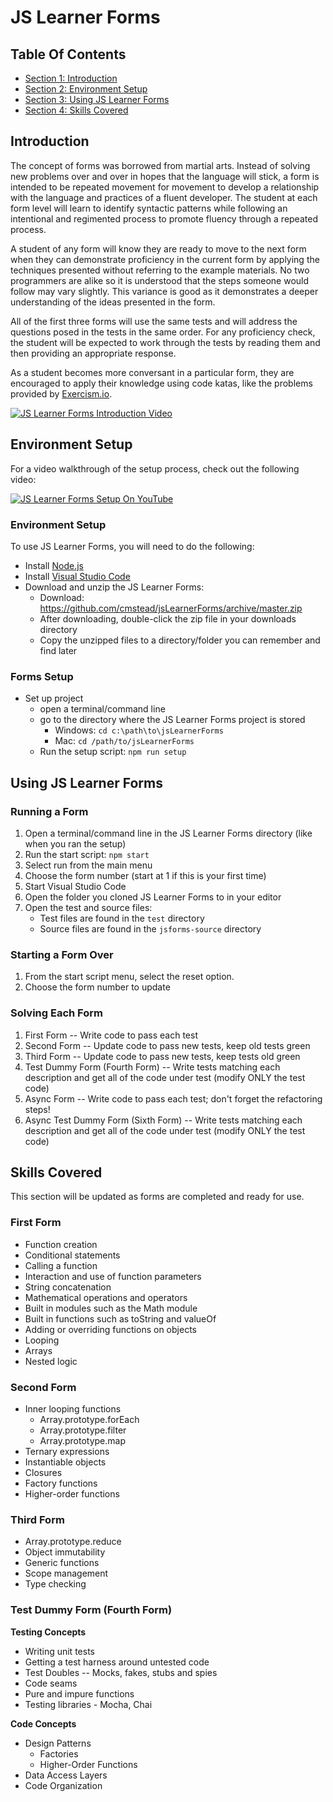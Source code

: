 
<!-- GENERATED DOCUMENT! DO NOT EDIT! -->
# JS Learner Forms #


## Table Of Contents ##

- [Section 1: Introduction](#user-content-introduction)
- [Section 2: Environment Setup](#user-content-environment-setup)
- [Section 3: Using JS Learner Forms](#user-content-using-js-learner-forms)
- [Section 4: Skills Covered](#user-content-skills-covered)

## Introduction ##
The concept of forms was borrowed from martial arts. Instead of solving new problems over and over in hopes that the language will stick, a form is intended to be repeated movement for movement to develop a relationship with the language and practices of a fluent developer. The student at each form level will learn to identify syntactic patterns while following an intentional and regimented process to promote fluency through a repeated process.

A student of any form will know they are ready to move to the next form when they can demonstrate proficiency in the current form by applying the techniques presented without referring to the example materials. No two programmers are alike so it is understood that the steps someone would follow may vary slightly. This variance is good as it demonstrates a deeper understanding of the ideas presented in the form.

All of the first three forms will use the same tests and will address the questions posed in the tests in the same order. For any proficiency check, the student will be expected to work through the tests by reading them and then providing an appropriate response.

As a student becomes more conversant in a particular form, they are encouraged to apply their knowledge using code katas, like the problems provided by [Exercism.io](http://exercism.io/).

[![JS Learner Forms Introduction Video](https://img.youtube.com/vi/I-iKs3ahU40/0.jpg)](https://www.youtube.com/watch?v=I-iKs3ahU40)

    

## Environment Setup ##

For a video walkthrough of the setup process, check out the following video:

[![JS Learner Forms Setup On YouTube](https://img.youtube.com/vi/H0YLk-pVdPI/0.jpg)](https://www.youtube.com/watch?v=H0YLk-pVdPI)


### Environment Setup ###

To use JS Learner Forms, you will need to do the following:

- Install [Node.js](https://nodejs.org/)
- Install [Visual Studio Code](https://code.visualstudio.com/)
- Download and unzip the JS Learner Forms:
    - Download: https://github.com/cmstead/jsLearnerForms/archive/master.zip
    - After downloading, double-click the zip file in your downloads directory
    - Copy the unzipped files to a directory/folder you can remember and find later

    

### Forms Setup ###
- Set up project
    - open a terminal/command line
    - go to the directory where the JS Learner Forms project is stored
        - Windows: `cd c:\path\to\jsLearnerForms`
        - Mac: `cd /path/to/jsLearnerForms`
    - Run the setup script: `npm run setup`

    

    

## Using JS Learner Forms ##


### Running a Form ###
1. Open a terminal/command line in the JS Learner Forms directory (like when you ran the setup)
2. Run the start script: `npm start`
3. Select run from the main menu
5. Choose the form number (start at 1 if this is your first time)
6. Start Visual Studio Code
7. Open the folder you cloned JS Learner Forms to in your editor
8. Open the test and source files:
    - Test files are found in the `test` directory
    - Source files are found in the `jsforms-source` directory

    

### Starting a Form Over ###
1. From the start script menu, select the reset option.
2. Choose the form number to update

    

### Solving Each Form ###
1. First Form -- Write code to pass each test
2. Second Form -- Update code to pass new tests, keep old tests green
3. Third Form -- Update code to pass new tests, keep tests old green
4. Test Dummy Form (Fourth Form) -- Write tests matching each description and get all of the code under test (modify ONLY the test code)
5. Async Form -- Write code to pass each test; don't forget the refactoring steps!
6. Async Test Dummy Form (Sixth Form) -- Write tests matching each description and get all of the code under test (modify ONLY the test code)

    

    

## Skills Covered ##
This section will be updated as forms are completed and ready for use.


### First Form ###
- Function creation
- Conditional statements
- Calling a function
- Interaction and use of function parameters
- String concatenation
- Mathematical operations and operators
- Built in modules such as the Math module
- Built in functions such as toString and valueOf
- Adding or overriding functions on objects
- Looping
- Arrays
- Nested logic

    

### Second Form ###
- Inner looping functions
    - Array.prototype.forEach
    - Array.prototype.filter
    - Array.prototype.map
- Ternary expressions
- Instantiable objects
- Closures
- Factory functions
- Higher-order functions

    

### Third Form ###
- Array.prototype.reduce
- Object immutability
- Generic functions
- Scope management
- Type checking

    

### Test Dummy Form (Fourth Form) ###
**Testing Concepts**

- Writing unit tests
- Getting a test harness around untested code
- Test Doubles -- Mocks, fakes, stubs and spies
- Code seams
- Pure and impure functions
- Testing libraries - Mocha, Chai

**Code Concepts**

- Design Patterns
    - Factories
    - Higher-Order Functions
- Data Access Layers
- Code Organization

    

    


<!-- GENERATED DOCUMENT! DO NOT EDIT! -->
    